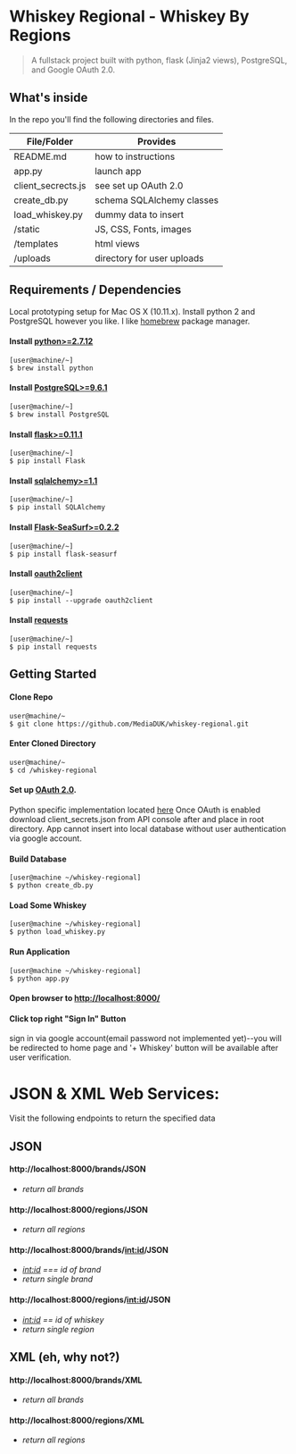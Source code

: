# Whiskey Regional - Whiskey By Regions
> A fullstack project built with python, flask (Jinja2 views), PostgreSQL, and Google OAuth 2.0.

## What's inside
In the repo you'll find the following directories and files.

| File/Folder          | Provides                                       |
|----------------------|------------------------------------------------|
| README.md            | how to instructions                            |
| app.py               | launch app                                     |
| client_secrects.js   | see set up OAuth 2.0                           |
| create_db.py         | schema SQLAlchemy classes                      |
| load_whiskey.py      | dummy data to insert                           |
| /static              | JS, CSS, Fonts, images                         |
| /templates           | html views                                     |
| /uploads             | directory for user uploads                     |

## Requirements / Dependencies
Local prototyping setup for Mac OS X (10.11.x).
Install python 2 and PostgreSQL however you like.
I like [homebrew](http://brew.sh/) package manager.

#### Install [python>=2.7.12](https://www.python.org/download/releases/2.7/)
```
[user@machine/~]
$ brew install python
```
#### Install [PostgreSQL>=9.6.1](https://www.postgresql.org/docs/9.6/static/index.html)
```
[user@machine/~]
$ brew install PostgreSQL
```
#### Install [flask>=0.11.1](http://flask.pocoo.org/docs/0.11/)
```
[user@machine/~]
$ pip install Flask
```
#### Install [sqlalchemy>=1.1](http://docs.sqlalchemy.org/en/latest/intro.html)
```
[user@machine/~]
$ pip install SQLAlchemy
```
#### Install [Flask-SeaSurf>=0.2.2](https://flask-seasurf.readthedocs.io/en/latest/)
```
[user@machine/~]
$ pip install flask-seasurf
```
#### Install [oauth2client](https://github.com/google/oauth2client)
```
[user@machine/~]
$ pip install --upgrade oauth2client
```
#### Install [requests](http://docs.python-requests.org/en/master/user/install/)
```
[user@machine/~]
$ pip install requests
```

## Getting Started

#### Clone Repo
```
user@machine/~
$ git clone https://github.com/MediaDUK/whiskey-regional.git
```
#### Enter Cloned Directory
```
user@machine/~
$ cd /whiskey-regional
```
#### Set up [OAuth 2.0](https://support.google.com/googleapi/answer/6158849?hl=en&ref_topic=7013279).

Python specific implementation located [here](https://developers.google.com/api-client-library/python/guide/aaa_oauth)
Once OAuth is enabled download client_secrets.json from  API console after and
place in root directory. App cannot insert into local database without user
authentication via google account.

#### Build Database
```
[user@machine ~/whiskey-regional]
$ python create_db.py
```
#### Load Some Whiskey
```
[user@machine ~/whiskey-regional]
$ python load_whiskey.py
```
#### Run Application
```
[user@machine ~/whiskey-regional]
$ python app.py
```
#### Open browser to [http://localhost:8000/](http://localhost:8000/)

#### Click top right "Sign In" Button
sign in via google account(email password not implemented yet)--you will be redirected to home page and '+ Whiskey' button
will be available after user verification.

# JSON & XML Web Services:
Visit the following endpoints to return the specified data

## JSON
#### http://localhost:8000/brands/JSON
* _return all brands_

#### http://localhost:8000/regions/JSON
* _return all regions_

#### http://localhost:8000/brands/<int:id>/JSON
* _<int:id> === id of brand_
* _return single brand_

#### http://localhost:8000/regions/<int:id>/JSON
* _<int:id> == id of whiskey_
* _return single region_

## XML (eh, why not?)
#### http://localhost:8000/brands/XML
* _return all brands_

#### http://localhost:8000/regions/XML
* _return all regions_
